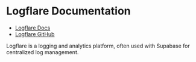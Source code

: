 # Logflare Documentation

- [Logflare Docs](https://docs.logflare.app/)
- [Logflare GitHub](https://github.com/Logflare/logflare)

Logflare is a logging and analytics platform, often used with Supabase for centralized log management.
